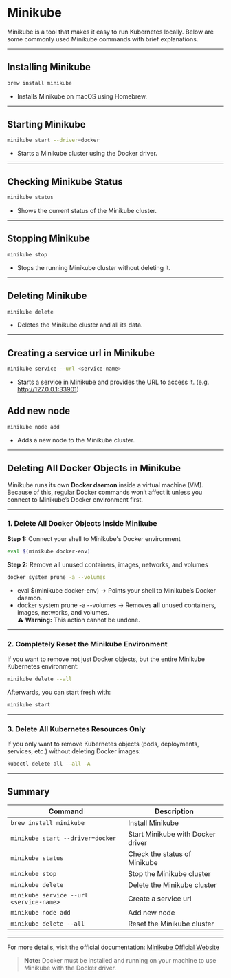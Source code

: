 # Minikube

Minikube is a tool that makes it easy to run Kubernetes locally. Below are some commonly used Minikube commands with
brief explanations.

---

## Installing Minikube

```bash
brew install minikube
```

- Installs Minikube on macOS using Homebrew.

---

## Starting Minikube

```bash
minikube start --driver=docker
```

- Starts a Minikube cluster using the Docker driver.

---

## Checking Minikube Status

```bash
minikube status
```

- Shows the current status of the Minikube cluster.

---

## Stopping Minikube

```bash
minikube stop
```

- Stops the running Minikube cluster without deleting it.

---

## Deleting Minikube

```bash
minikube delete
```

- Deletes the Minikube cluster and all its data.

---

## Creating a service url in Minikube

```bash
minikube service --url <service-name>
```

- Starts a service in Minikube and provides the URL to access it. (e.g. http://127.0.0.1:33901)

## Add new node

```bash
minikube node add
```

- Adds a new node to the Minikube cluster.

---

## Deleting All Docker Objects in Minikube

Minikube runs its own **Docker daemon** inside a virtual machine (VM).  
Because of this, regular Docker commands won’t affect it unless you connect to Minikube’s Docker environment first.

---

### 1. Delete All Docker Objects Inside Minikube

**Step 1:** Connect your shell to Minikube's Docker environment

```bash
eval $(minikube docker-env)
```

**Step 2:** Remove all unused containers, images, networks, and volumes

```bash
docker system prune -a --volumes
```

- eval $(minikube docker-env) → Points your shell to Minikube’s Docker daemon.
- docker system prune -a --volumes → Removes **all** unused containers, images, networks, and volumes.  
  ⚠ **Warning:** This action cannot be undone.

---

### 2. Completely Reset the Minikube Environment

If you want to remove not just Docker objects, but the entire Minikube Kubernetes environment:

```bash
minikube delete --all
```

Afterwards, you can start fresh with:

```bash
minikube start
```

---

### 3. Delete All Kubernetes Resources Only

If you only want to remove Kubernetes objects (pods, deployments, services, etc.) without deleting Docker images:

```bash
kubectl delete all --all -A
```

---

## Summary

| Command                                 | Description                       |
|-----------------------------------------|-----------------------------------|
| `brew install minikube`                 | Install Minikube                  |
| `minikube start --driver=docker`        | Start Minikube with Docker driver |
| `minikube status`                       | Check the status of Minikube      |
| `minikube stop`                         | Stop the Minikube cluster         |
| `minikube delete`                       | Delete the Minikube cluster       |
| `minikube service --url <service-name>` | Create a service url              |
| `minikube node add`                     | Add new node                      |
| `minikube delete --all`                 | Reset the Minikube cluster        |

---

For more details, visit the official documentation: [Minikube Official Website](https://minikube.sigs.k8s.io/docs/)

> **Note:** Docker must be installed and running on your machine to use Minikube with the Docker driver.
